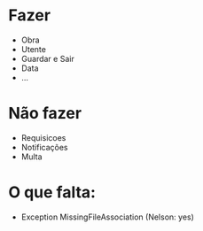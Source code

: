 Fazer
==
+ Obra
+ Utente
+ Guardar e Sair
+ Data
+ ...

Não fazer
==
+ Requisicoes
+ Notificações
+ Multa

O que falta:
==
+ Exception MissingFileAssociation (Nelson: yes)
